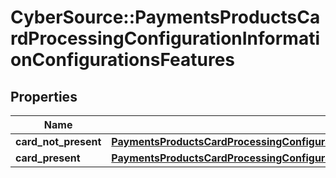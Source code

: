 # CyberSource::PaymentsProductsCardProcessingConfigurationInformationConfigurationsFeatures

## Properties
Name | Type | Description | Notes
------------ | ------------- | ------------- | -------------
**card_not_present** | [**PaymentsProductsCardProcessingConfigurationInformationConfigurationsFeaturesCardNotPresent**](PaymentsProductsCardProcessingConfigurationInformationConfigurationsFeaturesCardNotPresent.md) |  | [optional] 
**card_present** | [**PaymentsProductsCardProcessingConfigurationInformationConfigurationsFeaturesCardPresent**](PaymentsProductsCardProcessingConfigurationInformationConfigurationsFeaturesCardPresent.md) |  | [optional] 


